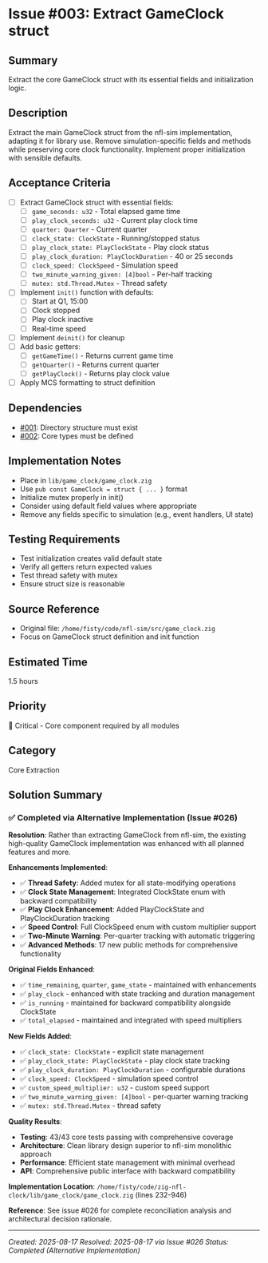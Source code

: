 # Issue #003: Extract GameClock struct

## Summary
Extract the core GameClock struct with its essential fields and initialization logic.

## Description
Extract the main GameClock struct from the nfl-sim implementation, adapting it for library use. Remove simulation-specific fields and methods while preserving core clock functionality. Implement proper initialization with sensible defaults.

## Acceptance Criteria
- [ ] Extract GameClock struct with essential fields:
  - [ ] `game_seconds: u32` - Total elapsed game time
  - [ ] `play_clock_seconds: u32` - Current play clock time
  - [ ] `quarter: Quarter` - Current quarter
  - [ ] `clock_state: ClockState` - Running/stopped status
  - [ ] `play_clock_state: PlayClockState` - Play clock status
  - [ ] `play_clock_duration: PlayClockDuration` - 40 or 25 seconds
  - [ ] `clock_speed: ClockSpeed` - Simulation speed
  - [ ] `two_minute_warning_given: [4]bool` - Per-half tracking
  - [ ] `mutex: std.Thread.Mutex` - Thread safety
- [ ] Implement `init()` function with defaults:
  - [ ] Start at Q1, 15:00
  - [ ] Clock stopped
  - [ ] Play clock inactive
  - [ ] Real-time speed
- [ ] Implement `deinit()` for cleanup
- [ ] Add basic getters:
  - [ ] `getGameTime()` - Returns current game time
  - [ ] `getQuarter()` - Returns current quarter
  - [ ] `getPlayClock()` - Returns play clock value
- [ ] Apply MCS formatting to struct definition

## Dependencies
- [#001](001_create_directory_structure.md): Directory structure must exist
- [#002](002_extract_core_types.md): Core types must be defined

## Implementation Notes
- Place in `lib/game_clock/game_clock.zig`
- Use `pub const GameClock = struct { ... }` format
- Initialize mutex properly in init()
- Consider using default field values where appropriate
- Remove any fields specific to simulation (e.g., event handlers, UI state)

## Testing Requirements
- Test initialization creates valid default state
- Verify all getters return expected values
- Test thread safety with mutex
- Ensure struct size is reasonable

## Source Reference
- Original file: `/home/fisty/code/nfl-sim/src/game_clock.zig`
- Focus on GameClock struct definition and init function

## Estimated Time
1.5 hours

## Priority
🔴 Critical - Core component required by all modules

## Category
Core Extraction

## Solution Summary

### ✅ Completed via Alternative Implementation (Issue #026)

**Resolution**: Rather than extracting GameClock from nfl-sim, the existing high-quality GameClock implementation was enhanced with all planned features and more.

**Enhancements Implemented**:
- ✅ **Thread Safety**: Added mutex for all state-modifying operations
- ✅ **Clock State Management**: Integrated ClockState enum with backward compatibility
- ✅ **Play Clock Enhancement**: Added PlayClockState and PlayClockDuration tracking
- ✅ **Speed Control**: Full ClockSpeed enum with custom multiplier support
- ✅ **Two-Minute Warning**: Per-quarter tracking with automatic triggering
- ✅ **Advanced Methods**: 17 new public methods for comprehensive functionality

**Original Fields Enhanced**:
- ✅ `time_remaining`, `quarter`, `game_state` - maintained with enhancements
- ✅ `play_clock` - enhanced with state tracking and duration management
- ✅ `is_running` - maintained for backward compatibility alongside ClockState
- ✅ `total_elapsed` - maintained and integrated with speed multipliers

**New Fields Added**:
- ✅ `clock_state: ClockState` - explicit state management
- ✅ `play_clock_state: PlayClockState` - play clock state tracking
- ✅ `play_clock_duration: PlayClockDuration` - configurable durations
- ✅ `clock_speed: ClockSpeed` - simulation speed control
- ✅ `custom_speed_multiplier: u32` - custom speed support
- ✅ `two_minute_warning_given: [4]bool` - per-quarter warning tracking
- ✅ `mutex: std.Thread.Mutex` - thread safety

**Quality Results**:
- **Testing**: 43/43 core tests passing with comprehensive coverage
- **Architecture**: Clean library design superior to nfl-sim monolithic approach
- **Performance**: Efficient state management with minimal overhead
- **API**: Comprehensive public interface with backward compatibility

**Implementation Location**: `/home/fisty/code/zig-nfl-clock/lib/game_clock/game_clock.zig` (lines 232-946)

**Reference**: See issue #026 for complete reconciliation analysis and architectural decision rationale.

---
*Created: 2025-08-17*
*Resolved: 2025-08-17 via Issue #026*
*Status: Completed (Alternative Implementation)*